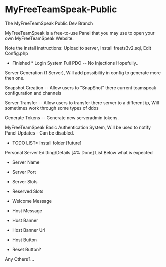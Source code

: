 # MyFreeTeamSpeak-Public
The MyFreeTeamSpeak Public Dev Branch

MyFreeTeamSpeak is a free-to-use Panel that you may use to open your own MyFreeTeamSpeak Website.

Note the install instructions:
Upload to server,
Install freets3v2.sql,
Edit Config.php

* Finished *
Login System Full PDO -- No Injections Hopefully..

Server Generation (1 Server), Will add possibility in config to generate more then one.

Snapshot Creation -- Allow users to "SnapShot" there current teamspeak configuration and channels

Server Transfer -- Allow users to transfer there server to a different ip, Will sometimes work through some types of ddos

Generate Tokens -- Generate new serveradmin tokens.

MyFreeTeamSpeak Basic Authentication System, Will be used to notify Panel Updates - Can be disabled.


* TODO LIST*
Install folder [future]

Personal Server Editting/Details [4% Done] List Below what is expected

* Server Name

* Server Port

* Server Slots

* Reserved Slots

* Welcome Message

* Host Message

* Host Banner

* Host Banner Url

* Host Button

* Reset Button?

Any Others?...